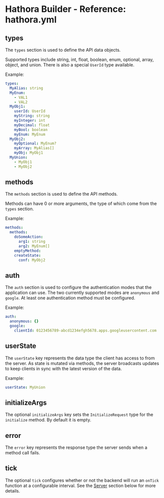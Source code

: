 # Hathora Builder - Reference: hathora.yml

## types

The `types` section is used to define the API data objects.

Supported types include string, int, float, boolean, enum, optional, array, object, and union. There is also a special `UserId` type available.

Example:

```yml
types:
  MyAlias: string
  MyEnum:
    - VAL1
    - VAL2
  MyObj1:
    userId: UserId
    myString: string
    myInteger: int
    myDecimal: float
    myBool: boolean
    myEnum: MyEnum
  MyObj2:
    myOptional: MyEnum?
    myArray: MyAlias[]
    myObj: MyObj1
  MyUnion:
    - MyObj1
    - MyObj2
```

## methods

The `methods` section is used to define the API methods.

Methods can have 0 or more arguments, the type of which come from the `types` section.

Example:

```yml
methods:
  methods:
    doSomeAction:
      arg1: string
      arg2: MyEnum[]
    emptyMethod:
    createState:
      conf: MyObj2
```

## auth

The `auth` section is used to configure the authentication modes that the application can use. The two currently supported modes are `anonymous` and `google`. At least one authentication method must be configured.

Example:

```yml
auth:
  anonymous: {}
  google:
    clientId: 0123456789-abcd1234efgh5678.apps.googleusercontent.com
```

## userState

The `userState` key represents the data type the client has access to from the server. As state is mutated via methods, the server broadcasts updates to keep clients in sync with the latest version of the data.

Example:

```yml
userState: MyUnion
```

## initializeArgs

The optional `initializeArgs` key sets the `InitializeRequest` type for the `initialize` method. By default it is empty.

## error

The `error` key represents the response type the server sends when a method call fails.

## tick

The optional `tick` configures whether or not the backend will run an `onTick` function at a configurable interval. See the [Server](server.md) section below for more details.
